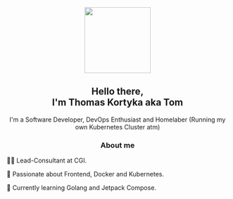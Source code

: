 

<div id="header" align="center">
  <img src="https://media.giphy.com/media/MdA16VIoXKKxNE8Stk/giphy.gif" width="150"/>
  <h2 align="center">Hello there, <br /> I'm Thomas Kortyka aka Tom</h2>
  <p>I'm a Software Developer, DevOps Enthusiast and Homelaber (Running my own Kubernetes Cluster atm)</p>
</div>




<h3 align="center"> About me </h3>

👩‍💻 Lead-Consultant at CGI.

🤍 Passionate about Frontend, Docker and Kubernetes.

🌱 Currently learning Golang and Jetpack Compose.
